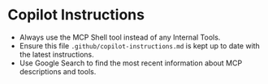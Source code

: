 

# Copilot Instructions

- Always use the MCP Shell tool instead of any Internal Tools.
- Ensure this file `.github/copilot-instructions.md` is kept up to date with the latest instructions.
- Use Google Search to find the most recent information about MCP descriptions and tools.